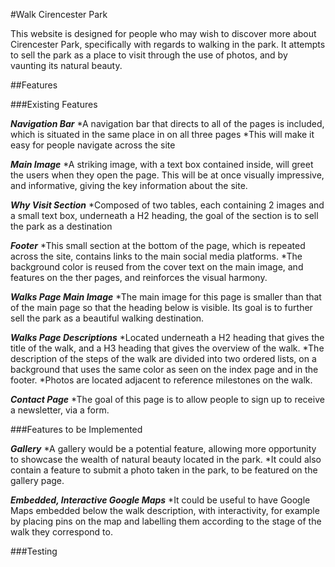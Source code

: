 #Walk Cirencester Park

This website is designed for people who may wish to discover more about Cirencester Park, specifically with regards to walking in the park. It attempts to sell the park as a place to visit through the use of photos, and by vaunting its natural beauty. 

##Features

###Existing Features

***Navigation Bar***
  *A navigation bar that directs to all of the pages is included, which is situated in the same place in on all three pages
    *This will make it easy for people navigate across the site

***Main Image***
  *A striking image, with a text box contained inside, will greet the users when they open the page. This will be at once visually impressive, and informative, giving the key information about the site.

***Why Visit Section***
  *Composed of two tables, each containing 2 images and a small text box, underneath a H2 heading, the goal of the section is to sell the park as a destination

  ***Footer***
    *This small section at the bottom of the page, which is repeated across the site, contains links to the main social media platforms.
    *The background color is reused from the cover text on the main image, and features on the ther pages, and reinforces the visual harmony.

***Walks Page Main Image***
  *The main image for this page is smaller than that of the main page so that the heading below is visible. Its goal is to further sell the park as a beautiful walking destination.

***Walks Page Descriptions***
  *Located underneath a H2 heading that gives the title of the walk, and a H3 heading that gives the overview of the walk.
  *The description of the steps of the walk are divided into two ordered lists, on a background that uses the same color as seen on the index page and in the footer.
  *Photos are located adjacent to reference milestones on the walk.

  ***Contact Page***
  *The goal of this page is to allow people to sign up to receive a newsletter, via a form.

###Features to be Implemented

***Gallery***
  *A gallery would be a potential feature, allowing more opportunity to showcase the wealth of natural beauty located in the park.
  *It could also contain a feature to submit a photo taken in the park, to be featured on the gallery page.

***Embedded, Interactive Google Maps***
  *It could be useful to have Google Maps embedded below the walk description, with interactivity, for example by placing pins on the map and labelling them according to the stage of the walk they correspond to.

###Testing






